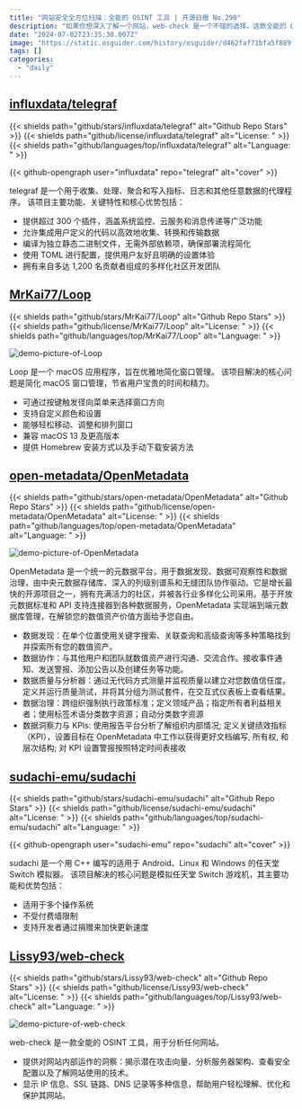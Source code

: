 ```yaml
---
title: "网站安全全方位扫描：全能的 OSINT 工具 | 开源日报 No.290"
description: "如果你想深入了解一个网站，web-check 是一个不错的选择。这款全能的 OSINT 工具能够揭示网站的内部运作，包括潜在的攻击向量、服务器架构、安全配置以及使用的技术。此外，web-check 还能够显示 IP 信息、SSL 链路、DNS 记录等多种信息，帮助你轻松理解、优化和保护你的网站。"
date: "2024-07-02T23:35:30.007Z"
image: "https://static.osguider.com/history/osguider/d462faf71bfa5f889feb62b0face1753.png"
tags: []
categories:
  - "daily"
---
```


## [influxdata/telegraf](https://github.com/influxdata/telegraf)

{{< shields path="github/stars/influxdata/telegraf" alt="Github Repo Stars" >}} {{< shields path="github/license/influxdata/telegraf" alt="License: " >}} {{< shields path="github/languages/top/influxdata/telegraf" alt="Language: " >}}

{{< github-opengraph user="influxdata" repo="telegraf" alt="cover" >}}

telegraf 是一个用于收集、处理、聚合和写入指标、日志和其他任意数据的代理程序。
该项目主要功能、关键特性和核心优势包括：

- 提供超过 300 个插件，涵盖系统监控、云服务和消息传递等广泛功能
- 允许集成用户定义的代码以高效地收集、转换和传输数据
- 编译为独立静态二进制文件，无需外部依赖项，确保部署流程简化
- 使用 TOML 进行配置，提供用户友好且明确的设置体验
- 拥有来自多达 1,200 名贡献者组成的多样化社区开发团队
  
## [MrKai77/Loop](https://github.com/MrKai77/Loop)

{{< shields path="github/stars/MrKai77/Loop" alt="Github Repo Stars" >}} {{< shields path="github/license/MrKai77/Loop" alt="License: " >}} {{< shields path="github/languages/top/MrKai77/Loop" alt="Language: " >}}

![demo-picture-of-Loop](https://static.osguider.com/subject/github/MrKai77/Loop/995c9fa50b3c0982fe5725a308d60ce2.png)

Loop 是一个 macOS 应用程序，旨在优雅地简化窗口管理。
该项目解决的核心问题是简化 macOS 窗口管理，节省用户宝贵的时间和精力。

- 可通过按键触发径向菜单来选择窗口方向
- 支持自定义颜色和设置
- 能够轻松移动、调整和排列窗口
- 兼容 macOS 13 及更高版本
- 提供 Homebrew 安装方式以及手动下载安装方法
  
## [open-metadata/OpenMetadata](https://github.com/open-metadata/OpenMetadata)

{{< shields path="github/stars/open-metadata/OpenMetadata" alt="Github Repo Stars" >}} {{< shields path="github/license/open-metadata/OpenMetadata" alt="License: " >}} {{< shields path="github/languages/top/open-metadata/OpenMetadata" alt="Language: " >}}

![demo-picture-of-OpenMetadata](https://static.osguider.com/subject/github/open-metadata/OpenMetadata/fbedff2a7389e3c66df6c6c8edb339d1.png)

OpenMetadata 是一个统一的元数据平台，用于数据发现、数据可观察性和数据治理，由中央元数据存储库、深入的列级别谱系和无缝团队协作驱动。它是增长最快的开源项目之一，拥有充满活力的社区，并被各行业多样化公司采用。基于开放元数据标准和 API 支持连接器到各种数据服务，OpenMetadata 实现端到端元数据库管理，在解锁您的数值资产价值方面给予您自由。

- 数据发现：在单个位置使用关键字搜索、关联查询和高级查询等多种策略找到并探索所有您的数值资产。
- 数据协作：与其他用户和团队就数值资产进行沟通、交流合作。接收事件通知、发送警报、添加公告以及创建任务等功能。
- 数据质量与分析器：通过无代码方式测量并监视质量以建立对您数值信任度。定义并运行质量测试，并将其分组为测试套件，在交互式仪表板上查看结果。
- 数据治理：跨组织强制执行政策标准；定义领域产品；指定所有者利益相关者；使用标签术语分类数字资源；自动分类数字资源
- 数据洞察力与 KPIs: 使用报告平台分析了解组织内部情况; 定义关键绩效指标（KPI），设置目标在 OpenMetadata 中工作以获得更好文档编写, 所有权, 和层次结构; 对 KPI 设置警报按照特定时间表接收
  
## [sudachi-emu/sudachi](https://github.com/sudachi-emu/sudachi)

{{< shields path="github/stars/sudachi-emu/sudachi" alt="Github Repo Stars" >}} {{< shields path="github/license/sudachi-emu/sudachi" alt="License: " >}} {{< shields path="github/languages/top/sudachi-emu/sudachi" alt="Language: " >}}

{{< github-opengraph user="sudachi-emu" repo="sudachi" alt="cover" >}}

sudachi 是一个用 C++ 编写的适用于 Android、Linux 和 Windows 的任天堂 Switch 模拟器。
该项目解决的核心问题是模拟任天堂 Switch 游戏机，其主要功能和优势包括：

- 适用于多个操作系统
- 不受付费墙限制
- 支持开发者通过捐赠来加快更新速度
  
## [Lissy93/web-check](https://github.com/Lissy93/web-check)

{{< shields path="github/stars/Lissy93/web-check" alt="Github Repo Stars" >}} {{< shields path="github/license/Lissy93/web-check" alt="License: " >}} {{< shields path="github/languages/top/Lissy93/web-check" alt="Language: " >}}

![demo-picture-of-web-check](https://static.osguider.com/history/2024/8ccde91ebbe22493e1250e667bc6e710.png)

web-check 是一款全能的 OSINT 工具，用于分析任何网站。

- 提供对网站内部运作的洞察：揭示潜在攻击向量、分析服务器架构、查看安全配置以及了解网站使用的技术。
- 显示 IP 信息、SSL 链路、DNS 记录等多种信息，帮助用户轻松理解、优化和保护其网站。
  
